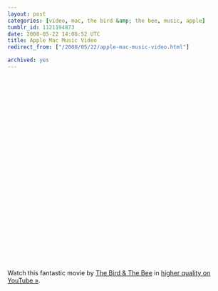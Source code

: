 ```yaml
---
layout: post
categories: [video, mac, the bird &amp; the bee, music, apple]
tumblr_id: 1121194873  
date: 2008-05-22 14:08:52 UTC
title: Apple Mac Music Video
redirect_from: ["/2008/05/22/apple-mac-music-video.html"]

archived: yes
---
```


<object width="500" height="418"><param name="movie" value="http://www.youtube.com/v/6kxDxLAjkO8&fmt=18"></param><param name="wmode" value="transparent"></param><embed src="//www.youtube.com/v/6kxDxLAjkO8&fmt=18" type="application/x-shockwave-flash" wmode="transparent" width="500" height="418"></embed></object>

Watch this fantastic movie by <a href="http://www.thebirdandthebee.com/">The Bird & The Bee</a> in <a href="http://www.youtube.com/watch?v=6kxDxLAjkO8&fmt=18">higher quality on YouTube »</a>.
